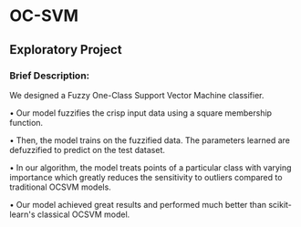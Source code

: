# OC-SVM
## Exploratory Project

### Brief Description:
We designed a Fuzzy One-Class Support Vector Machine classifier.

• Our model fuzzifies the crisp input data using a square membership function.

• Then, the model trains on the fuzzified data. The parameters learned are defuzzified to predict on the test dataset.

• In our algorithm, the model treats points of a particular class with varying importance which greatly reduces the sensitivity to outliers compared to traditional OCSVM models.

• Our model achieved great results and performed much better than scikit-learn's classical OCSVM model.
